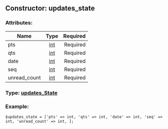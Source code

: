 ## Constructor: updates\_state  

### Attributes:

| Name     |    Type       | Required |
|----------|:-------------:|---------:|
|pts|[int](../types/int.md) | Required|
|qts|[int](../types/int.md) | Required|
|date|[int](../types/int.md) | Required|
|seq|[int](../types/int.md) | Required|
|unread\_count|[int](../types/int.md) | Required|


### Type: [updates\_State](../types/updates\_State.md)

### Example:


```
$updates_state = ['pts' => int, 'qts' => int, 'date' => int, 'seq' => int, 'unread_count' => int, ];
```